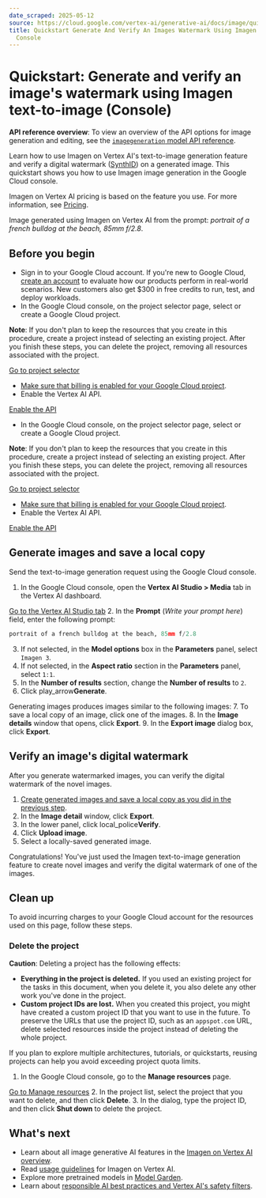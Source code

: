 ```yaml
---
date_scraped: 2025-05-12
source: https://cloud.google.com/vertex-ai/generative-ai/docs/image/quickstart-image-generate-console#generate-images
title: Quickstart Generate And Verify An Images Watermark Using Imagen Text To Image
  Console
---
```


# Quickstart: Generate and verify an image's watermark using Imagen text-to-image (Console) 

**API reference overview**: To view an overview of the API options for image generation and
editing, see the [`imagegeneration` model API reference](../model-reference/imagen-api.md).

Learn how to use Imagen on Vertex AI's text-to-image generation feature and
verify a digital watermark ([SynthID](https://deepmind.google/technologies/synthid/)) on a generated image. This
quickstart shows you how to use Imagen image generation in the
Google Cloud console.

Imagen on Vertex AI pricing is based on the feature you use. For more
information, see [Pricing](https://cloud.google.com/vertex-ai/pricing#generative_ai_models).

Image generated using Imagen on Vertex AI from the prompt:
*portrait of a french bulldog at the beach, 85mm f/2.8*.

## Before you begin

- Sign in to your Google Cloud account. If you're new to
 Google Cloud, [create an account](https://console.cloud.google.com/freetrial) to evaluate how our products perform in
 real-world scenarios. New customers also get $300 in free credits to
 run, test, and deploy workloads.
- In the Google Cloud console, on the project selector page,
 select or create a Google Cloud project.

 **Note**: If you don't plan to keep the
 resources that you create in this procedure, create a project instead of
 selecting an existing project. After you finish these steps, you can
 delete the project, removing all resources associated with the project.

 [Go to project selector](https://console.cloud.google.com/projectselector2/home/dashboard)
- [Make sure that billing is enabled for your Google Cloud project](https://cloud.google.com/billing/docs/how-to/verify-billing-enabled#confirm_billing_is_enabled_on_a_project).
- Enable the Vertex AI API.

 [Enable the API](https://console.cloud.google.com/flows/enableapi?apiid=aiplatform.googleapis.com)
- In the Google Cloud console, on the project selector page,
 select or create a Google Cloud project.

 **Note**: If you don't plan to keep the
 resources that you create in this procedure, create a project instead of
 selecting an existing project. After you finish these steps, you can
 delete the project, removing all resources associated with the project.

 [Go to project selector](https://console.cloud.google.com/projectselector2/home/dashboard)
- [Make sure that billing is enabled for your Google Cloud project](https://cloud.google.com/billing/docs/how-to/verify-billing-enabled#confirm_billing_is_enabled_on_a_project).
- Enable the Vertex AI API.

 [Enable the API](https://console.cloud.google.com/flows/enableapi?apiid=aiplatform.googleapis.com)

## Generate images and save a local copy

Send the text-to-image generation request using the Google Cloud console.

1. In the Google Cloud console, open the **Vertex AI Studio > Media** tab in the
 Vertex AI dashboard.

 [Go to the Vertex AI Studio tab](https://console.cloud.google.com/vertex-ai/generative/vision)
2. In the **Prompt** (*Write your prompt here*) field, enter the following
 prompt:

 ```python
 portrait of a french bulldog at the beach, 85mm f/2.8

 ```
3. If not selected, in the **Model options** box in the **Parameters** panel,
 select `Imagen 3`.
4. If not selected, in the **Aspect ratio** section in the **Parameters**
 panel, select `1:1`.
5. In the **Number of results** section, change the **Number of results** to
 `2`.
6. Click play\_arrow**Generate**.

 Generating images produces images similar to the following images:
7. To save a local copy of an image, click one of the images.
8. In the **Image details** window that opens, click **Export**.
9. In the **Export image** dialog box, click **Export**.

## Verify an image's digital watermark

After you generate watermarked images, you can verify the digital watermark of
the novel images.

1. [Create generated images and save a local copy as you did in the previous
 step](#generate-images).
2. In the **Image detail** window, click **Export**.
3. In the lower panel, click local\_police**Verify**.
4. Click **Upload image**.
5. Select a locally-saved generated image.

Congratulations! You've just used the Imagen text-to-image
generation feature to create novel images and verify the digital watermark of
one of the images.

## Clean up

To avoid incurring charges to your Google Cloud account for the resources used
on this page, follow these steps.

### Delete the project

**Caution**: Deleting a project has the following effects:

- **Everything in the project is deleted.** If you used an existing project for
 the tasks in this document, when you delete it, you also delete any other work you've
 done in the project.
- **Custom project IDs are lost.**
 When you created this project, you might have created a custom project ID that you want to use in
 the future. To preserve the URLs that use the project ID, such as an `appspot.com`
 URL, delete selected resources inside the project instead of deleting the whole project.

If you plan to explore multiple architectures, tutorials, or quickstarts, reusing projects
can help you avoid exceeding project quota limits.

1. In the Google Cloud console, go to the **Manage resources** page.

 [Go to Manage resources](https://console.cloud.google.com/iam-admin/projects)
2. In the project list, select the project that you
 want to delete, and then click **Delete**.
3. In the dialog, type the project ID, and then click
 **Shut down** to delete the project.

## What's next

- Learn about all image generative AI features in the
 [Imagen on Vertex AI overview](Imagen-on-Vertex-AI.md).
- Read [usage
 guidelines](https://cloud.google.com/vertex-ai/generative-ai/docs/image/responsible-ai-imagen#imagen-guidelines) for
 Imagen on Vertex AI.
- Explore more pretrained models in
 [Model Garden](https://cloud.google.com/vertex-ai/generative-ai/docs/model-garden/explore-models).
- Learn about [responsible AI best practices and Vertex AI's safety
 filters](https://cloud.google.com/vertex-ai/generative-ai/docs/learn/responsible-ai).